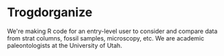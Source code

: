 # Trogdorganize
We're making R code for an entry-level user to consider and compare data from strat columns, fossil samples, microscopy, etc.
We are academic paleontologists at the University of Utah.
